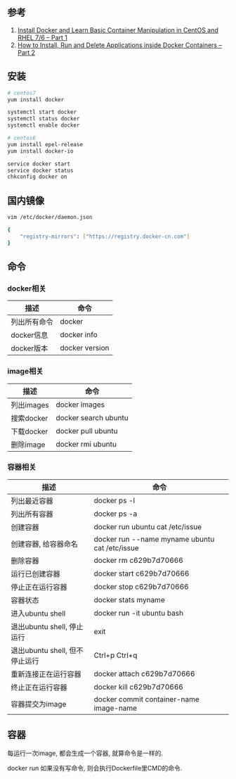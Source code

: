 ## 参考

1. [Install Docker and Learn Basic Container Manipulation in CentOS and RHEL 7/6 – Part 1](https://www.tecmint.com/install-docker-and-learn-containers-in-centos-rhel-7-6/)
2. [How to Install, Run and Delete Applications inside Docker Containers – Part 2](https://www.tecmint.com/install-run-and-delete-applications-inside-docker-containers/)

## 安装

```bash
# centos7
yum install docker

systemctl start docker 
systemctl status docker
systemctl enable docker

# centos6
yum install epel-release
yum install docker-io

service docker start
service docker status
chkconfig docker on
```

## 国内镜像

```bash
vim /etc/docker/daemon.json

{
    "registry-mirrors": ["https://registry.docker-cn.com"]
}
```

## 命令

### docker相关

|描述|命令|
|-|-|
|列出所有命令|docker|
|docker信息|docker info|
|docker版本|docker version|

### image相关

|描述|命令|
|-|-|
|列出images|docker images|
|搜索docker|docker search ubuntu|
|下载docker|docker pull ubuntu|
|删除image|docker rmi ubuntu|

### 容器相关

|描述|命令|
|-|-|
|列出最近容器|docker ps -l|
|列出所有容器|docker ps -a|
|创建容器|docker run ubuntu cat /etc/issue|
|创建容器, 给容器命名|docker run --name myname ubuntu cat /etc/issue|
|删除容器|docker rm c629b7d70666|
|运行已创建容器|docker start c629b7d70666|
|停止正在运行容器|docker stop c629b7d70666|
|容器状态|docker stats myname|
|进入ubuntu shell|docker run -it ubuntu bash|
|退出ubuntu shell, 停止运行|exit|
|退出ubuntu shell, 但不停止运行|Ctrl+p Ctrl+q|
|重新连接正在运行容器|docker attach c629b7d70666|
|终止正在运行容器|docker kill c629b7d70666|
|容器提交为image|docker commit container-name image-name|


## 容器

每运行一次image, 都会生成一个容器, 就算命令是一样的.

docker run 如果没有写命令, 则会执行Dockerfile里CMD的命令.


